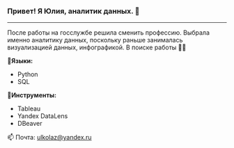 ### Привет! Я Юлия, аналитик данных. 👋
---------------------------------
После работы на госслужбе решила сменить профессию. 
Выбрала именно аналитику данных, поскольку раньше занималась визуализацией данных, инфографикой.
В поиске работы 🐱‍🏍

💬**Языки:**
- Python
- SQL

💬**Инструменты:**
- Tableau
- Yandex DataLens
- DBeaver

📫 Почта: ulkolaz@yandex.ru
